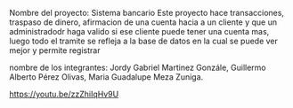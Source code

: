 Nombre del proyecto: Sistema bancario
Este proyecto hace transacciones, traspaso de dinero, afirmacion de una cuenta hacia a un cliente y que un administradodr haga valido si ese cliente puede tener una cuenta mas, luego todo el
tramite se refleja a la base de datos en la cual se puede ver mejor y permite registrar

nombre de los integrantes: Jordy Gabriel Martinez Gonzále, Guillermo Alberto Pérez Olivas, Maria Guadalupe Meza Zuniga.

https://youtu.be/zzZhiIqHv9U
